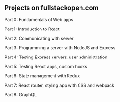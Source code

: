 ## Projects on fullstackopen.com

Part 0:
Fundamentals of Web apps

Part 1:
Introduction to React

Part 2:
Communicating with server

Part 3:
Programming a server with NodeJS and Express

Part 4:
Testing Express servers, user administration

Part 5:
Testing React apps, custom hooks

Part 6:
State management with Redux

Part 7:
React router, styling app with CSS and webpack

Part 8:
GraphQL

